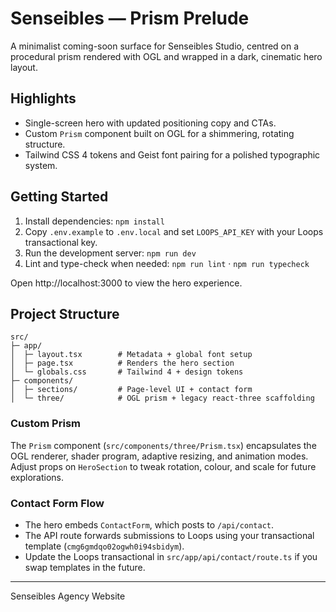 # Senseibles — Prism Prelude

A minimalist coming-soon surface for Senseibles Studio, centred on a procedural prism rendered with OGL and wrapped in a dark, cinematic hero layout.

## Highlights
- Single-screen hero with updated positioning copy and CTAs.
- Custom `Prism` component built on OGL for a shimmering, rotating structure.
- Tailwind CSS 4 tokens and Geist font pairing for a polished typographic system.

## Getting Started
1. Install dependencies: `npm install`
2. Copy `.env.example` to `.env.local` and set `LOOPS_API_KEY` with your Loops transactional key.
3. Run the development server: `npm run dev`
4. Lint and type-check when needed: `npm run lint` · `npm run typecheck`

Open http://localhost:3000 to view the hero experience.

## Project Structure
```
src/
├─ app/
│  ├─ layout.tsx        # Metadata + global font setup
│  ├─ page.tsx          # Renders the hero section
│  └─ globals.css       # Tailwind 4 + design tokens
├─ components/
│  ├─ sections/         # Page-level UI + contact form
│  └─ three/            # OGL prism + legacy react-three scaffolding
```

### Custom Prism
The `Prism` component (`src/components/three/Prism.tsx`) encapsulates the OGL renderer, shader program, adaptive resizing, and animation modes. Adjust props on `HeroSection` to tweak rotation, colour, and scale for future explorations.

### Contact Form Flow
- The hero embeds `ContactForm`, which posts to `/api/contact`.
- The API route forwards submissions to Loops using your transactional template (`cmg6gmdqo02ogwh0i94sbidym`).
- Update the Loops transactional in `src/app/api/contact/route.ts` if you swap templates in the future.

---
Senseibles Agency Website
